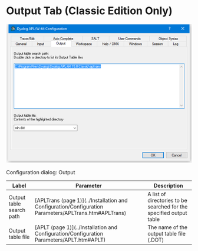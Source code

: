 # Output Tab (Classic Edition Only)

![configuration dialog output tab](../img/configuration-dialog-output-tab.png)

Configuration dialog: Output

| Label | Parameter | Description |
| --- | --- | ---  |
| Output table search path | [APLTrans (page 1)](../Installation and Configuration/Configuration Parameters/APLTrans.htm#APLTrans) | A list of directories to be searched for the specified output table |
| Output table file | [APLT (page 1)](../Installation and Configuration/Configuration Parameters/APLT.htm#APLT) | The name of the output table file (.DOT) |
